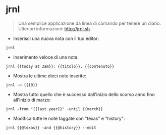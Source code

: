 # jrnl

> Una semplice applicazione da linea di comando per tenere un diario.
> Ulteriori informazioni: <http://jrnl.sh>.

- Inserisci una nuova nota con il tuo editor:

`jrnl`

- Inserimento veloce di una nota:

`jrnl {{today at 3am}}: {{titolo}}. {{contenuto}}`

- Mostra le ultime dieci note inserite:

`jrnl -n {{10}}`

- Mostra tutto quello che è successo dall'inizio dello scorso anno fino all'inizio di marzo:

`jrnl -from "{{last year}}" -until {{march}}`

- Modifica tutte le note taggate con "texas" e "history":

`jrnl {{@texas}} -and {{@history}} --edit`
